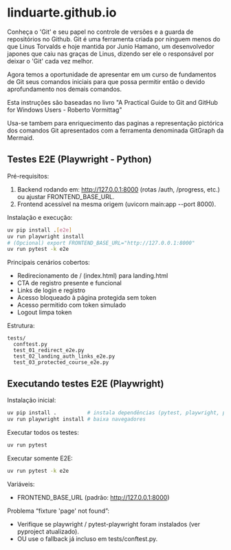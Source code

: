 # linduarte.github.io
Conheça o 'Git' e seu papel no controle de versões e a guarda de repositórios no Github.
Git é uma ferramenta criada por ninguem menos do que Linus Torvalds e hoje mantida por Junio Hamano, um desenvolvedor japones que caiu nas graças de Linus, dizendo ser ele o responsável por deixar o 'Git' cada vez melhor.

Agora temos a oportunidade de apresentar em um curso de fundamentos de Git seus comandos iniciais para que possa permitir então o devido aprofundamento nos demais comandos.

Esta instruções são baseadas no livro "A Practical Guide to Git and GitHub for Windows Users - Roberto Vormittag"

Usa-se tambem para enriquecimento das paginas a representação pictórica dos comandos Git apresentados com a ferramenta denominada GitGraph da Mermaid.

## Testes E2E (Playwright - Python)

Pré-requisitos:
1. Backend rodando em: http://127.0.0.1:8000 (rotas /auth, /progress, etc.) ou ajustar FRONTEND_BASE_URL.
2. Frontend acessível na mesma origem (uvicorn main:app --port 8000).

Instalação e execução:
```bash
uv pip install .[e2e]
uv run playwright install
# (Opcional) export FRONTEND_BASE_URL="http://127.0.0.1:8000"
uv run pytest -k e2e
```

Principais cenários cobertos:
- Redirecionamento de / (index.html) para landing.html
- CTA de registro presente e funcional
- Links de login e registro
- Acesso bloqueado à página protegida sem token
- Acesso permitido com token simulado
- Logout limpa token

Estrutura:
```
tests/
  conftest.py
  test_01_redirect_e2e.py
  test_02_landing_auth_links_e2e.py
  test_03_protected_course_e2e.py
```

## Executando testes E2E (Playwright)

Instalação inicial:
```bash
uv pip install .          # instala dependências (pytest, playwright, plugin)
uv run playwright install # baixa navegadores
```

Executar todos os testes:
```bash
uv run pytest
```

Executar somente E2E:
```bash
uv run pytest -k e2e
```

Variáveis:
- FRONTEND_BASE_URL (padrão: http://127.0.0.1:8000)

Problema “fixture 'page' not found”:
- Verifique se playwright / pytest-playwright foram instalados (ver pyproject atualizado).
- OU use o fallback já incluso em tests/conftest.py.
<!-- audit test:  -->
